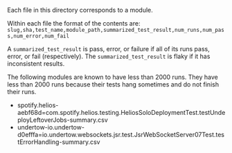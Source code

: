 Each file in this directory corresponds to a module.

Within each file the format of the contents are:
`slug,sha,test_name,module_path,summarized_test_result,num_runs,num_pass,num_error,num_fail`

A `summarized_test_result` is pass, error, or failure if all of its runs pass, error, or fail (respectively). The `summarized_test_result` is flaky if it has inconsistent results.

The following modules are known to have less than 2000 runs. They have less than 2000 runs because their tests hang sometimes and do not finish their runs.
- spotify.helios-aebf68d=com.spotify.helios.testing.HeliosSoloDeploymentTest.testUndeployLeftoverJobs-summary.csv
- undertow-io.undertow-d0efffa=io.undertow.websockets.jsr.test.JsrWebSocketServer07Test.testErrorHandling-summary.csv
